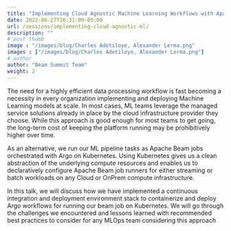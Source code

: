 ```yaml
---
title: "Implementing Cloud Agnostic Machine Learning Workflows with Apache Beam on Kubernetes"
date: 2022-06-27T16:31:09-05:00
url: /sessions/implementing-cloud-agnostic-ml/
description: ""
# post thumb
image : "/images/blog/Charles Adetiloye, Alexander Lerma.png"
images : ["/images/blog/Charles Adetiloye, Alexander Lerma.png"]
# author
author: "Beam Summit Team"
weight: 2
---
```


The need for a highly efficient data processing workflow is fast becoming a necessity in every organization implementing and deploying Machine Learning models at scale. In most cases, ML teams leverage the managed service solutions already in place by the cloud infrastructure provider they choose. While this approach is good enough for most teams to get going, the long-term cost of keeping the platform running may be prohibitively higher over time.

As an alternative, we run our ML pipeline tasks as Apache Beam jobs orchestrated with Argo on Kubernetes. Using Kubernetes gives us a clean abstraction of the underlying compute resources and enables us to declaratively configure Apache Beam job runners for either streaming or batch workloads on any Cloud or OnPrem compute infrastructure.

In this talk, we will discuss how we have implemented a continuous integration and deployment environment stack to containerize and deploy Argo workflows for running our beam job on Kubernetes. We will go through the challenges we encountered and lessons learned with recommended best practices to consider for any MLOps team considering this approach